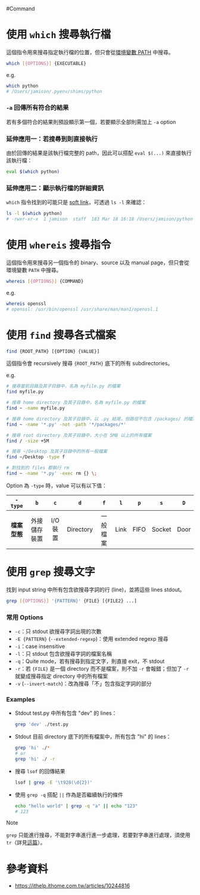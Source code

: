 #Command

# 使用 `which` 搜尋執行檔

這個指令用來搜尋指定執行檔的位置，但只會從[環境變數 PATH](</Operating System/Shell/1 - Introduction.md#PATH>) 中搜尋。

```bash
which [{OPTIONS}] {EXECUTABLE}
```

e.g.

```bash
which python
# /Users/jamison/.pyenv/shims/python
```

### `-a` 回傳所有符合的結果

若有多個符合的結果則預設顯示第一個，若要顯示全部則需加上 `-a` option

### 延伸應用一：若搜尋到則直接執行

由於回傳的結果是該執行檔完整的 path，因此可以搭配 `eval $(...)` 來直接執行該執行檔：

```bash
eval $(which python)
```

### 延伸應用二：顯示執行檔的詳細資訊

`which` 指令找到的可能只是 [soft link](</Operating System/File System.md#Soft (Symbolic) Links>)，可透過 `ls -l` 來確認：

```bash
ls -l $(which python)
# -rwxr-xr-x  1 jamison  staff  183 Mar 18 16:18 /Users/jamison/python
```

# 使用 `whereis` 搜尋指令

這個指令用來搜尋另一個指令的 binary、source 以及 manual page，但只會從環境變數 `PATH` 中搜尋。

```bash
whereis [{OPTIONS}] {COMMAND}
```

e.g.

```bash
whereis openssl
# openssl: /usr/bin/openssl /usr/share/man/man1/openssl.1
```

# 使用 `find` 搜尋各式檔案

```bash
find {ROOT_PATH} [{OPTION} {VALUE}]
```

這個指令會 recursively 搜尋 `{ROOT_PATH}` 底下的所有 subdirectories。

e.g.

```bash
# 搜尋當前目錄及其子目錄中，名為 myfile.py 的檔案
find myfile.py

# 搜尋 home directory 及其子目錄中，名為 myfile.py 的檔案
find ~ -name myfile.py

# 搜尋 home directory 及其子目錄中，以 .py 結尾，但路徑不包含 /packages/ 的檔案
find ~ -name '*.py' -not -path '*/packages/*'

# 搜尋 root directory 及其子目錄中，大小在 5MB 以上的所有檔案
find / -size +5M

# 搜尋 ~/Desktop 及其子目錄中的所有一般檔案
find ~/Desktop -type f

# 對找到的 files 都執行 rm
find ~ -name '*.py' -exec rm {} \;
```

Option 為 `-type` 時，value 可以有以下值：

|`-type`|`b`|`c`|`d`|`f`|`l`|`p`|`s`|`D`|
|:-:|:-:|:-:|:-:|:-:|:-:|:-:|:-:|:-:|
|**檔案型態**|外接儲存裝置|I/O 裝置|Directory|一般檔案|Link|FIFO|Socket|Door|

# 使用 `grep` 搜尋文字

找到 input string 中所有包含欲搜尋字詞的行 (line)，並將這些 lines stdout。

```bash
grep [{OPTIONS}] '{PATTERN}' {FILE} [{FILE2} ...]
```

### 常用 Options

- `-c`：只 stdout 欲搜尋字詞出現的次數
- `-E {PATTERN}` (`--extended-regexp`)：使用 extended regexp 搜尋
- `-i`：case insensitive
- `-l`：只 stdout 包含欲搜尋字詞的檔案名稱
- `-q`：Quite mode，若有搜尋到指定文字，則直接 exit，不 stdout
- `-r`：若 `{FILE}` 是一個 directory 而不是檔案，則不加 `-r` 會報錯；但加了 `-r` 就變成搜尋指定 directory 中的所有檔案
- `-v` (`--invert-match`)：改為搜尋「不」包含指定字詞的部分

### Examples

- Stdout test.py 中所有包含 "dev" 的 lines：

    ```bash
    grep 'dev' ./test.py
    ```

- Stdout 目前 directory 底下的所有檔案中，所有包含 "hi" 的 lines：

    ```bash
    grep 'hi' ./*
    # or
    grep 'hi' ./ -r
    ```

- 搜尋 `lsof` 的回傳結果

    ```bash
    lsof | grep -E '\t928(\d{2})'
    ```

- 使用 `grep -q` 搭配 `||` 作為是否繼續執行的條件

    ```bash
    echo "hello world" | grep -q "a" || echo "123"
    # 123
    ```

>[!Note]
>`grep` 只能進行搜尋，不能對字串進行進一步處理，若要對字串進行處理，須使用 `tr`（詳見[這篇](</Operating System/Shell/用 tr 進行字串處理.md>)）。

# 參考資料

- <https://ithelp.ithome.com.tw/articles/10244816>
